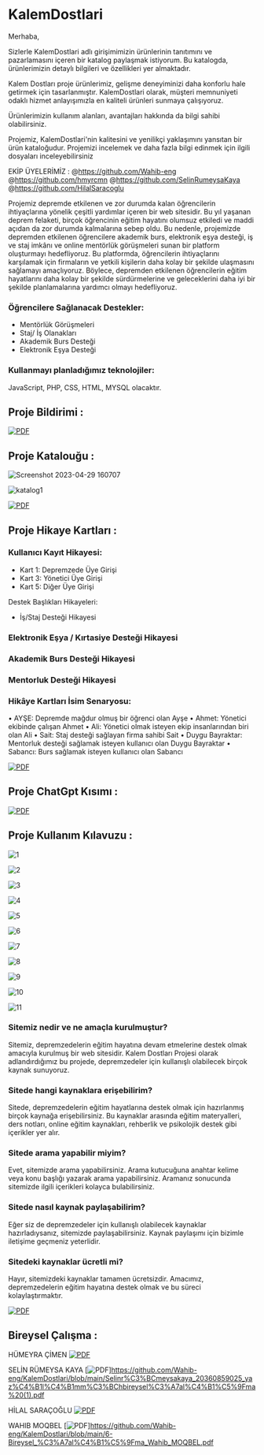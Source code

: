 # KalemDostlari

Merhaba,

Sizlerle KalemDostlari adlı girişimimizin ürünlerinin tanıtımını ve pazarlamasını içeren bir katalog paylaşmak istiyorum. Bu katalogda, ürünlerimizin detaylı bilgileri ve özellikleri yer almaktadır.

Kalem Dostları proje ürünlerimiz, gelişme deneyiminizi daha konforlu hale getirmek için tasarlanmıştır. KalemDostlari olarak, müşteri memnuniyeti odaklı hizmet anlayışımızla en kaliteli ürünleri sunmaya çalışıyoruz.

Ürünlerimizin kullanım alanları, avantajları hakkında da bilgi sahibi olabilirsiniz.

Projemiz, KalemDostlari'nin kalitesini ve yenilikçi yaklaşımını yansıtan bir ürün kataloğudur.
Projemizi incelemek ve daha fazla bilgi edinmek için ilgili dosyaları inceleyebilirsiniz

EKİP ÜYELERİMİZ : 
@https://github.com/Wahib-eng @https://github.com/hmyrcmn @https://github.com/SelinRumeysaKaya @https://github.com/HilalSaracoglu

Projemiz depremde etkilenen ve zor durumda kalan öğrencilerin ihtiyaçlarına yönelik
çeşitli yardımlar içeren bir web sitesidir. Bu yıl yaşanan deprem felaketi, birçok
öğrencinin eğitim hayatını olumsuz etkiledi ve maddi açıdan da zor durumda kalmalarına
sebep oldu. Bu nedenle, projemizde depremden etkilenen öğrencilere akademik burs,
elektronik eşya desteği, iş ve staj imkânı ve online mentörlük görüşmeleri sunan bir 
platform oluşturmayı hedefliyoruz. Bu platformda, öğrencilerin ihtiyaçlarını karşılamak
için firmaların ve yetkili kişilerin daha kolay bir şekilde ulaşmasını sağlamayı amaçlıyoruz.
Böylece, depremden etkilenen öğrencilerin eğitim hayatlarını daha kolay bir şekilde sürdürmelerine
ve geleceklerini daha iyi bir şekilde planlamalarına yardımcı olmayı hedefliyoruz. 

### Öğrencilere Sağlanacak Destekler:

- Mentörlük Görüşmeleri
- Staj/ İş Olanakları
- Akademik Burs Desteği
- Elektronik Eşya Desteği

### Kullanmayı planladığımız teknolojiler:
 
 JavaScript, PHP, CSS, HTML, MYSQL olacaktır.



## Proje Bildirimi : 

[![PDF](https://img.shields.io/badge/View-PDF-red)](/1_proje_bildirimi.pdf)


## Proje Katalouğu : 

![Screenshot 2023-04-29 160707](https://user-images.githubusercontent.com/75446834/235304174-a5c64b34-413f-4943-b7f6-229902dbf1ab.png)

![katalog1](https://user-images.githubusercontent.com/75446834/235304475-2c00eefb-0fa2-486e-8de7-512be7dc9b9d.png)


[![PDF](https://img.shields.io/badge/View-PDF-red)](/2_KalemDostlarıProjeKatalougu.pdf)


## Proje Hikaye Kartları :

### Kullanıcı Kayıt Hikayesi:

 - Kart 1: Depremzede Üye Girişi
 - Kart 3: Yönetici Üye Girişi
 - Kart 5: Diğer Üye Girişi

 Destek Başlıkları Hikayeleri:
 -  İş/Staj Desteği Hikayesi
 
### Elektronik Eşya / Kırtasiye Desteği Hikayesi



### Akademik Burs Desteği Hikayesi




### Mentorluk Desteği Hikayesi




### Hikâye Kartları İsim Senaryosu:


• AYŞE: Depremde mağdur olmuş bir öğrenci olan Ayşe
• Ahmet: Yönetici ekibinde çalışan Ahmet
• Ali: Yönetici olmak isteyen ekip insanlarından biri olan Ali
• Sait: Staj desteği sağlayan firma sahibi Sait
• Duygu Bayraktar: Mentorluk desteği sağlamak isteyen kullanıcı olan Duygu
Bayraktar
• Sabancı: Burs sağlamak isteyen kullanıcı olan Sabancı


[![PDF](https://img.shields.io/badge/View-PDF-red)](/3_HikayeKartları.pdf)


## Proje ChatGpt Kısımı : 
[![PDF](https://img.shields.io/badge/View-PDF-red)](/4_ChatGpt.pdf)


## Proje Kullanım Kılavuzu : 


![1](https://user-images.githubusercontent.com/75446834/235306806-7a693f95-7907-4bc5-b49c-9ef9d1535763.png)


![2](https://user-images.githubusercontent.com/75446834/235306813-6379d505-f17f-48a2-91f1-5a60b47abb5a.png)


![3](https://user-images.githubusercontent.com/75446834/235306817-409d9d38-0aff-4cf6-a785-8715f59458dd.png)


![4](https://user-images.githubusercontent.com/75446834/235306823-38d06fe2-8606-45ac-9b31-834f8aae261c.png)


![5](https://user-images.githubusercontent.com/75446834/235306900-33733962-0c12-485c-acd5-28bc4b7de76f.png)

![6](https://user-images.githubusercontent.com/75446834/235307014-52aefd04-8a36-40c6-9336-df9d048fd6c0.png)


![7](https://user-images.githubusercontent.com/75446834/235306850-e845d1fc-1789-40b7-ac76-2db6dae269f0.png)


![8](https://user-images.githubusercontent.com/75446834/235306904-4dfbf98a-aa88-4cb8-9673-33a0058b6ed1.png)


![9](https://user-images.githubusercontent.com/75446834/235306840-2c89db49-271d-44ab-bbaf-17cc9db807b3.png)


![10](https://user-images.githubusercontent.com/75446834/235306844-2d01b29c-d017-44f1-9c9b-7fb472a0ab6f.png)


![11](https://user-images.githubusercontent.com/75446834/235306846-2f7c662b-b8b8-4c7e-92c7-65a5ece6ed75.png)




### Sitemiz nedir ve ne amaçla kurulmuştur?
Sitemiz, depremzedelerin eğitim hayatına devam etmelerine destek olmak amacıyla
kurulmuş bir web sitesidir. Kalem Dostları Projesi olarak adlandırdığımız bu projede,
depremzedeler için kullanışlı olabilecek birçok kaynak sunuyoruz.


### Sitede hangi kaynaklara erişebilirim?
Sitede, depremzedelerin eğitim hayatlarına destek olmak için hazırlanmış birçok
kaynağa erişebilirsiniz. Bu kaynaklar arasında eğitim materyalleri, ders notları, online
eğitim kaynakları, rehberlik ve psikolojik destek gibi içerikler yer alır.



### Sitede arama yapabilir miyim?
Evet, sitemizde arama yapabilirsiniz. Arama kutucuğuna anahtar kelime veya konu
başlığı yazarak arama yapabilirsiniz. Aramanız sonucunda sitemizde ilgili içerikleri
kolayca bulabilirsiniz.


### Sitede nasıl kaynak paylaşabilirim?
Eğer siz de depremzedeler için kullanışlı olabilecek kaynaklar hazırladıysanız,
sitemizde paylaşabilirsiniz. Kaynak paylaşımı için bizimle iletişime geçmeniz
yeterlidir.


### Sitedeki kaynaklar ücretli mi?
Hayır, sitemizdeki kaynaklar tamamen ücretsizdir. Amacımız, depremzedelerin eğitim
hayatına destek olmak ve bu süreci kolaylaştırmaktır.

[![PDF](https://img.shields.io/badge/View-PDF-red)](/5_KalemDostlarıSiteKullanımKılavuzu.pdf)


## Bireysel Çalışma : 
HÜMEYRA ÇİMEN  [![PDF](https://img.shields.io/badge/View-PDF-red)](https://github.com/hmyrcmn/KalemDostlari-1/blob/main/Bireysel%C3%87al%C4%B1%C5%9FmaVizeH%C3%BCmeyra%C3%87imen19360859053.pdf)

SELİN RÜMEYSA KAYA [![PDF](https://img.shields.io/badge/View-PDF-red)]https://github.com/Wahib-eng/KalemDostlari/blob/main/Selinr%C3%BCmeysakaya_20360859025_yaz%C4%B1l%C4%B1mm%C3%BChbireysel%C3%A7al%C4%B1%C5%9Fma%20(1).pdf

HİLAL SARAÇOĞLU [![PDF](https://img.shields.io/badge/View-PDF-red)](https://github.com/HilalSaracoglu/KalemDostlari_Proje/blob/main/H%C4%B0LAL_SARA%C3%87O%C4%9ELU_21360859147%20(1).pdf)

WAHIB MOQBEL [![PDF](https://img.shields.io/badge/View-PDF-red)]https://github.com/Wahib-eng/KalemDostlari/blob/main/6-Bireysel_%C3%A7al%C4%B1%C5%9Fma_Wahib_MOQBEL.pdf


